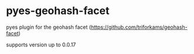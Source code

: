 pyes-geohash-facet
==================

pyes plugin for the geohash facet (https://github.com/triforkams/geohash-facet)

supports version up to 0.0.17
